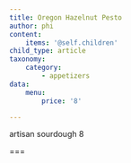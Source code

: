```yaml
---
title: Oregon Hazelnut Pesto
author: phi
content:
    items: '@self.children'
child_type: article
taxonomy:
    category:
        - appetizers
data:
    menu:
        price: '8'

---
```


artisan sourdough <span class="price">8</span>

===


